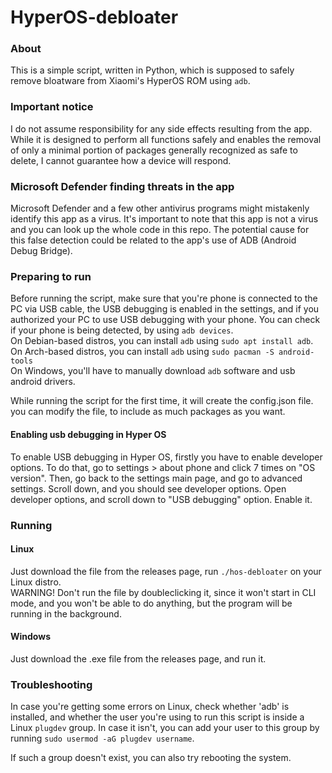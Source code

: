 # HyperOS-debloater

### About
This is a simple script, written in Python, which is supposed to safely remove bloatware from Xiaomi's HyperOS ROM using `adb`.

### Important notice
I do not assume responsibility for any side effects resulting from the app. While it is designed to perform all functions safely and enables the removal of only a minimal portion of packages generally recognized as safe to delete, I cannot guarantee how a device will respond.

### Microsoft Defender finding threats in the app
Microsoft Defender and a few other antivirus programs might mistakenly identify this app as a virus. It's important to note that this app is not a virus and you can look up the whole code in this repo. The potential cause for this false detection could be related to the app's use of ADB (Android Debug Bridge).

### Preparing to run
Before running the script, make sure that you're phone is connected to the PC via USB cable, the USB debugging is enabled in the settings, and if you authorized your PC to use USB debugging with your phone. You can check if your phone is being detected, by using `adb devices`.
<br>
On Debian-based distros, you can install `adb` using `sudo apt install adb`.
<br>
On Arch-based distros, you can install `adb` using `sudo pacman -S android-tools`
<br>
On Windows, you'll have to manually download `adb` software and usb android drivers.
<br>

While running the script for the first time, it will create the config.json file. you can modify the file, to include as much packages as you want.

#### Enabling usb debugging in Hyper OS
To enable USB debugging in Hyper OS, firstly you have to enable developer options. To do that, go to settings > about phone and click 7 times on "OS version". Then, go back to the settings main page, and go to advanced settings. Scroll down, and you should see developer options. Open developer options, and scroll down to "USB debugging" option. Enable it.

### Running

#### Linux
Just download the file from the releases page, run `./hos-debloater` on your Linux distro.
<br>
WARNING! Don't run the file by doubleclicking it, since it won't start in CLI mode, and you won't be able to do anything, but the program will be running in the background.

#### Windows
Just download the .exe file from the releases page, and run it.

### Troubleshooting
In case you're getting some errors on Linux, check whether 'adb' is installed, and whether the user you're using to run this script is inside a Linux `plugdev` group. In case it isn't, you can add your user to this group by running `sudo usermod -aG plugdev username`.

If such a group doesn't exist, you can also try rebooting the system.
